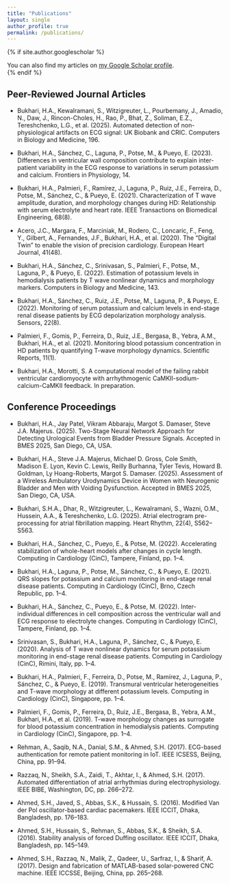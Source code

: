 ```yaml
---
title: "Publications"
layout: single
author_profile: true
permalink: /publications/
---
```


{% if site.author.googlescholar %}
  <div class="wordwrap">You can also find my articles on <a href="{{site.author.googlescholar}}">my Google Scholar profile</a>.</div>
{% endif %}


## Peer-Reviewed Journal Articles


  - Bukhari, H.A., Kewalramani, S., Witzigreuter, L., Pourbemany, J., Amadio, N., Daw, J., Rincon-Choles, H., Rao, P., Bhat, Z., Soliman, E.Z., Tereshchenko, L.G., et al. (2025). Automated detection of non-physiological artifacts on ECG       signal: UK Biobank and CRIC. Computers in Biology and Medicine, 196.
  
  - Bukhari, H.A., Sánchez, C., Laguna, P., Potse, M., & Pueyo, E. (2023). Differences in ventricular wall composition contribute to explain inter-patient variability in the ECG response to variations in serum potassium and calcium. Frontiers in Physiology, 14.
  
  - Bukhari, H.A., Palmieri, F., Ramírez, J., Laguna, P., Ruiz, J.E., Ferreira, D., Potse, M., Sánchez, C., & Pueyo, E. (2021). Characterization of T wave amplitude, duration, and morphology changes during HD: Relationship with serum electrolyte and heart rate. IEEE Transactions on Biomedical Engineering, 68(8).
  
  - Acero, J.C., Margara, F., Marciniak, M., Rodero, C., Loncaric, F., Feng, Y., Gilbert, A., Fernandes, J.F., Bukhari, H.A., et al. (2020). The “Digital Twin” to enable the vision of precision cardiology. European Heart Journal, 41(48).
  
  - Bukhari, H.A., Sánchez, C., Srinivasan, S., Palmieri, F., Potse, M., Laguna, P., & Pueyo, E. (2022). Estimation of potassium levels in hemodialysis patients by T wave nonlinear dynamics and morphology markers. Computers in Biology and Medicine, 143.
  
  - Bukhari, H.A., Sánchez, C., Ruiz, J.E., Potse, M., Laguna, P., & Pueyo, E. (2022). Monitoring of serum potassium and calcium levels in end-stage renal disease patients by ECG depolarization morphology analysis. Sensors, 22(8).
  
  - Palmieri, F., Gomis, P., Ferreira, D., Ruiz, J.E., Bergasa, B., Yebra, A.M., Bukhari, H.A., et al. (2021). Monitoring blood potassium concentration in HD patients by quantifying T-wave morphology dynamics. Scientific Reports, 11(1).
  
  - Bukhari, H.A., Morotti, S. A computational model of the failing rabbit ventricular cardiomyocyte with arrhythmogenic CaMKII-sodium-calcium-CaMKII feedback. In preparation.


## Conference Proceedings


  - Bukhari, H.A., Jay Patel, Vikram Abbaraju, Margot S. Damaser, Steve J.A. Majerus. (2025). Two-Stage Neural Network Approach for Detecting Urological Events from Bladder Pressure Signals. Accepted in BMES 2025, San Diego, CA, USA.
  
  - Bukhari, H.A., Steve J.A. Majerus, Michael D. Gross, Cole Smith, Madison E. Lyon, Kevin C. Lewis, Reilly Burhanna, Tyler Tevis, Howard B. Goldman, Ly Hoang-Roberts, Margot S. Damaser. (2025). Assessment of a Wireless Ambulatory Urodynamics Device in Women with Neurogenic Bladder and Men with Voiding Dysfunction. Accepted in BMES 2025, San Diego, CA, USA.
  
  - Bukhari, S.H.A., Dhar, R., Witzigreuter, L., Kewalramani, S., Wazni, O.M., Hussein, A.A., & Tereshchenko, L.G. (2025). Atrial electrogram pre-processing for atrial fibrillation mapping. Heart Rhythm, 22(4), S562–S563.
  
  - Bukhari, H.A., Sánchez, C., Pueyo, E., & Potse, M. (2022). Accelerating stabilization of whole-heart models after changes in cycle length. Computing in Cardiology (CinC), Tampere, Finland, pp. 1–4.
  
  - Bukhari, H.A., Laguna, P., Potse, M., Sánchez, C., & Pueyo, E. (2021). QRS slopes for potassium and calcium monitoring in end-stage renal disease patients. Computing in Cardiology (CinC), Brno, Czech Republic, pp. 1–4.
  
  - Bukhari, H.A., Sánchez, C., Pueyo, E., & Potse, M. (2022). Inter-individual differences in cell composition across the ventricular wall and ECG response to electrolyte changes. Computing in Cardiology (CinC), Tampere, Finland, pp. 1–4.
  
  - Srinivasan, S., Bukhari, H.A., Laguna, P., Sánchez, C., & Pueyo, E. (2020). Analysis of T wave nonlinear dynamics for serum potassium monitoring in end-stage renal disease patients. Computing in Cardiology (CinC), Rimini, Italy, pp. 1–4.
  
  - Bukhari, H.A., Palmieri, F., Ferreira, D., Potse, M., Ramírez, J., Laguna, P., Sánchez, C., & Pueyo, E. (2019). Transmural ventricular heterogeneities and T-wave morphology at different potassium levels. Computing in Cardiology (CinC), Singapore, pp. 1–4.
  
  - Palmieri, F., Gomis, P., Ferreira, D., Ruiz, J.E., Bergasa, B., Yebra, A.M., Bukhari, H.A., et al. (2019). T-wave morphology changes as surrogate for blood potassium concentration in hemodialysis patients. Computing in Cardiology (CinC), Singapore, pp. 1–4.
  
  - Rehman, A., Saqib, N.A., Danial, S.M., & Ahmed, S.H. (2017). ECG-based authentication for remote patient monitoring in IoT. IEEE ICSESS, Beijing, China, pp. 91–94.
  
  - Razzaq, N., Sheikh, S.A., Zaidi, T., Akhtar, I., & Ahmed, S.H. (2017). Automated differentiation of atrial arrhythmias during electrophysiology. IEEE BIBE, Washington, DC, pp. 266–272.
  
  - Ahmed, S.H., Javed, S., Abbas, S.K., & Hussain, S. (2016). Modified Van der Pol oscillator-based cardiac pacemakers. IEEE ICCIT, Dhaka, Bangladesh, pp. 176–183.
  
  - Ahmed, S.H., Hussain, S., Rehman, S., Abbas, S.K., & Sheikh, S.A. (2016). Stability analysis of forced Duffing oscillator. IEEE ICCIT, Dhaka, Bangladesh, pp. 145–149.
  
  - Ahmed, S.H., Razzaq, N., Malik, Z., Qadeer, U., Sarfraz, I., & Sharif, A. (2017). Design and fabrication of MATLAB-based solar-powered CNC machine. IEEE ICCSSE, Beijing, China, pp. 265–268.



